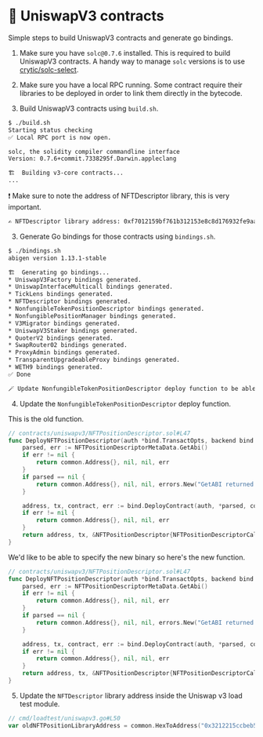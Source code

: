 # 🦄 UniswapV3 contracts

Simple steps to build UniswapV3 contracts and generate go bindings.

1. Make sure you have `solc@0.7.6` installed. This is required to build UniswapV3 contracts. A handy way to manage `solc` versions is to use [crytic/solc-select](https://github.com/crytic/solc-select).

2. Make sure you have a local RPC running. Some contract require their libraries to be deployed in order to link them directly in the bytecode.

3. Build UniswapV3 contracts using `build.sh`.

```sh
$ ./build.sh
Starting status checking
✅ Local RPC port is now open.

solc, the solidity compiler commandline interface
Version: 0.7.6+commit.7338295f.Darwin.appleclang

🏗️  Building v3-core contracts...
...
```

❗️ Make sure to note the address of NFTDescriptor library, this is very important.

```sh
✍️ NFTDescriptor library address: 0xf7012159bf761b312153e8c8d176932fe9aaa7ea
```

3. Generate Go bindings for those contracts using `bindings.sh`.

```sh
$ ./bindings.sh
abigen version 1.13.1-stable

🏗️  Generating go bindings...
* UniswapV3Factory bindings generated.
* UniswapInterfaceMulticall bindings generated.
* TickLens bindings generated.
* NFTDescriptor bindings generated.
* NonfungibleTokenPositionDescriptor bindings generated.
* NonfungiblePositionManager bindings generated.
* V3Migrator bindings generated.
* UniswapV3Staker bindings generated.
* QuoterV2 bindings generated.
* SwapRouter02 bindings generated.
* ProxyAdmin bindings generated.
* TransparentUpgradeableProxy bindings generated.
* WETH9 bindings generated.
✅ Done

🪄 Update NonfungibleTokenPositionDescriptor deploy function to be able to update its bytecode
```

4. Update the `NonfungibleTokenPositionDescriptor` deploy function.

This is the old function.

```go
// contracts/uniswapv3/NFTPositionDescriptor.sol#L47
func DeployNFTPositionDescriptor(auth *bind.TransactOpts, backend bind.ContractBackend, _WETH9 common.Address, _nativeCurrencyLabelBytes [32]byte) (common.Address, *types.Transaction, *NFTPositionDescriptor, error) {
	parsed, err := NFTPositionDescriptorMetaData.GetAbi()
	if err != nil {
		return common.Address{}, nil, nil, err
	}
	if parsed == nil {
		return common.Address{}, nil, nil, errors.New("GetABI returned nil")
	}

	address, tx, contract, err := bind.DeployContract(auth, *parsed, common.FromHex(NFTPositionDescriptorBin), backend, _WETH9, _nativeCurrencyLabelBytes)
	if err != nil {
		return common.Address{}, nil, nil, err
	}
	return address, tx, &NFTPositionDescriptor{NFTPositionDescriptorCaller: NFTPositionDescriptorCaller{contract: contract}, NFTPositionDescriptorTransactor: NFTPositionDescriptorTransactor{contract: contract}, NFTPositionDescriptorFilterer: NFTPositionDescriptorFilterer{contract: contract}}, nil
}
```

We'd like to be able to specify the new binary so here's the new function.

```go
// contracts/uniswapv3/NFTPositionDescriptor.sol#L47
func DeployNFTPositionDescriptor(auth *bind.TransactOpts, backend bind.ContractBackend, _WETH9 common.Address, _nativeCurrencyLabelBytes [32]byte, nonfungibleTokenPositionDescriptorNewBytecode string) (common.Address, *types.Transaction, *NFTPositionDescriptor, error) {
	parsed, err := NFTPositionDescriptorMetaData.GetAbi()
	if err != nil {
		return common.Address{}, nil, nil, err
	}
	if parsed == nil {
		return common.Address{}, nil, nil, errors.New("GetABI returned nil")
	}

	address, tx, contract, err := bind.DeployContract(auth, *parsed, common.FromHex(nonfungibleTokenPositionDescriptorNewBytecode), backend, _WETH9, _nativeCurrencyLabelBytes)
	if err != nil {
		return common.Address{}, nil, nil, err
	}
	return address, tx, &NFTPositionDescriptor{NFTPositionDescriptorCaller: NFTPositionDescriptorCaller{contract: contract}, NFTPositionDescriptorTransactor: NFTPositionDescriptorTransactor{contract: contract}, NFTPositionDescriptorFilterer: NFTPositionDescriptorFilterer{contract: contract}}, nil
}
```

5. Update the `NFTDescriptor` library address inside the Uniswap v3 load test module.

```go
// cmd/loadtest/uniswapv3.go#L50
var oldNFTPositionLibraryAddress = common.HexToAddress("0x3212215ccbeb5e3a808373b805f5324cebe992af")
```
